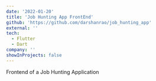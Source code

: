 ```yaml
---
date: '2022-01-20'
title: 'Job Hunting App FrontEnd'
github: 'https://github.com/darshanrao/job_hunting_app'
external: ''
tech:
  - Flutter
  - Dart
company: ''
showInProjects: false
---
```

Frontend of a Job Hunting Application 